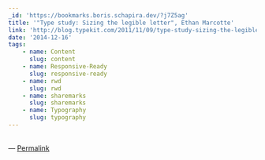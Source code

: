 ```yaml
---
_id: 'https://bookmarks.boris.schapira.dev/?j7Z5ag'
title: '"Type study: Sizing the legible letter", Ethan Marcotte'
link: 'http://blog.typekit.com/2011/11/09/type-study-sizing-the-legible-letter/'
date: '2014-12-16'
tags:
    - name: Content
      slug: content
    - name: Responsive-Ready
      slug: responsive-ready
    - name: rwd
      slug: rwd
    - name: sharemarks
      slug: sharemarks
    - name: Typography
      slug: typography
---
```


<br>&#8212;
<a href="https://bookmarks.boris.schapira.dev/?j7Z5ag" title="Permalink">Permalink</a>
